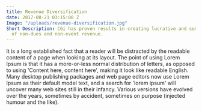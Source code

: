 ```yaml
---
title: Revenue Diversification
date: 2017-08-21 03:15:00 Z
Image: "/uploads/revenue-diversification.jpg"
Short Description: CGi has proven results in creating lucrative and sustainable sources
  of non-dues and non-event revenue.
---
```


It is a long established fact that a reader will be distracted by the readable content of a page when looking at its layout. The point of using Lorem Ipsum is that it has a more-or-less normal distribution of letters, as opposed to using 'Content here, content here', making it look like readable English. Many desktop publishing packages and web page editors now use Lorem Ipsum as their default model text, and a search for 'lorem ipsum' will uncover many web sites still in their infancy. Various versions have evolved over the years, sometimes by accident, sometimes on purpose (injected humour and the like).